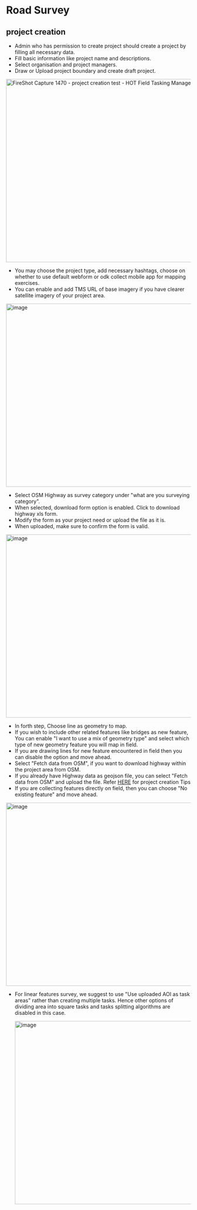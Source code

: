 # Road Survey

## project creation

- Admin who has permission to create project should create a project
by filling all necessary data.
- Fill basic information like project name and descriptions.
- Select organisation and project managers.
- Draw or Upload project boundary and create draft project.

<img width="800" height="500" alt="FireShot Capture 1470 - project creation test - HOT Field Tasking Manager -  dev fmtm hotosm org" src="https://github.com/user-attachments/assets/ba189993-9283-48c2-8495-80164e5c1d2b" />

- You may choose the project type, add necessary hashtags, choose on whether to use
  default webform or odk collect mobile app for mapping exercises.
- You can enable and add TMS URL of base imagery if you have clearer satellite imagery
  of your project area.

<img width="800" height="500" alt="image" src="https://github.com/user-attachments/assets/e73bf417-70fa-49b2-9974-ca876cdbf1e1" />

- Select OSM Highway as survey category under "what are you surveying category".
- When selected, download form option is enabled. Click to download highway xls form.
- Modify the form as your project need or upload the file as it is.
- When uploaded, make sure to confirm the form is valid.

<img width="800" height="500" alt="image" src="https://github.com/user-attachments/assets/09eda08d-45a8-42cb-b724-bdefe7844822" />

- In forth step, Choose line as geometry to map.
- If you wish to include other related features like bridges as new feature, You can
  enable "I want to use a mix of geometry type" and select which type of new
  geometry feature you will map in field.
- If you are drawing lines for new feature encountered in field then you can
  disable the option and move ahead.
- Select "Fetch data from OSM", if you want to download highway within the
  project area from OSM.
- If you already have Highway data as geojson file, you can select "Fetch data from OSM"
  and upload the file. Refer [HERE](https://docs.fmtm.dev/manuals/project-managers/#project-creation-tips)
  for project creation Tips
- If you are collecting features directly on field, then you can choose
  "No existing feature" and move ahead.

<img width="800" height="500" alt="image" src="https://github.com/user-attachments/assets/a183eb30-c629-4f61-b82c-74b9634bde95" />

- For linear features survey, we suggest to use "Use uploaded AOI as task areas" rather than
  creating multiple tasks. Hence other options of dividing area into square tasks and
  tasks splitting algorithms are disabled in this case.

  <img width="800" height="500" alt="image" src="https://github.com/user-attachments/assets/d31282f0-c3e6-47ef-958b-db8473e62c89" />
